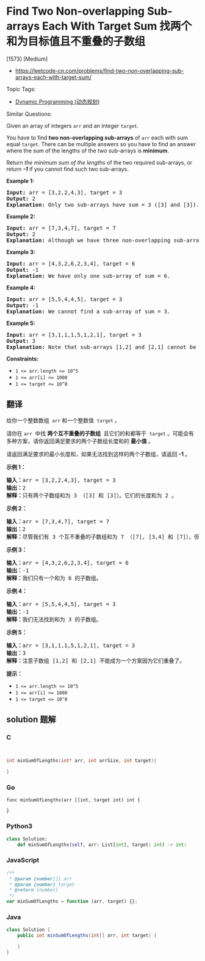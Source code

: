 # Find Two Non-overlapping Sub-arrays Each With Target Sum 找两个和为目标值且不重叠的子数组

[1573] [Medium]

- https://leetcode-cn.com/problems/find-two-non-overlapping-sub-arrays-each-with-target-sum/

Topic Tags:

- [Dynamic Programming (动态规划)](https://leetcode-cn.com/tag/dynamic-programming/)

Similar Questions:

Given an array of integers `arr` and an integer `target`.

You have to find **two non-overlapping sub-arrays** of `arr` each with sum equal `target`. There can be multiple answers so you have to find an answer where the sum of the lengths of the two sub-arrays is **minimum**.

Return _the minimum sum of the lengths_ of the two required sub-arrays, or return _**\-1**_ if you cannot find such two sub-arrays.

**Example 1:**

<pre><strong>Input:</strong> arr = [3,2,2,4,3], target = 3
<strong>Output:</strong> 2
<strong>Explanation:</strong> Only two sub-arrays have sum = 3 ([3] and [3]). The sum of their lengths is 2.
</pre>

**Example 2:**

<pre><strong>Input:</strong> arr = [7,3,4,7], target = 7
<strong>Output:</strong> 2
<strong>Explanation:</strong> Although we have three non-overlapping sub-arrays of sum = 7 ([7], [3,4] and [7]), but we will choose the first and third sub-arrays as the sum of their lengths is 2.
</pre>

**Example 3:**

<pre><strong>Input:</strong> arr = [4,3,2,6,2,3,4], target = 6
<strong>Output:</strong> -1
<strong>Explanation:</strong> We have only one sub-array of sum = 6.
</pre>

**Example 4:**

<pre><strong>Input:</strong> arr = [5,5,4,4,5], target = 3
<strong>Output:</strong> -1
<strong>Explanation:</strong> We cannot find a sub-array of sum = 3.
</pre>

**Example 5:**

<pre><strong>Input:</strong> arr = [3,1,1,1,5,1,2,1], target = 3
<strong>Output:</strong> 3
<strong>Explanation:</strong> Note that sub-arrays [1,2] and [2,1] cannot be an answer because they overlap.
</pre>

**Constraints:**

- `1 <= arr.length <= 10^5`
- `1 <= arr[i] <= 1000`
- `1 <= target <= 10^8`

## 翻译

给你一个整数数组  `arr` 和一个整数值  `target` 。

请你在 `arr`  中找 **两个互不重叠的子数组**  且它们的和都等于  `target` 。可能会有多种方案，请你返回满足要求的两个子数组长度和的 **最小值** 。

请返回满足要求的最小长度和，如果无法找到这样的两个子数组，请返回 **\-1** 。

**示例 1：**

<pre><strong>输入：</strong>arr = [3,2,2,4,3], target = 3
<strong>输出：</strong>2
<strong>解释：</strong>只有两个子数组和为 3 （[3] 和 [3]）。它们的长度和为 2 。
</pre>

**示例 2：**

<pre><strong>输入：</strong>arr = [7,3,4,7], target = 7
<strong>输出：</strong>2
<strong>解释：</strong>尽管我们有 3 个互不重叠的子数组和为 7 （[7], [3,4] 和 [7]），但我们会选择第一个和第三个子数组，因为它们的长度和 2 是最小值。
</pre>

**示例 3：**

<pre><strong>输入：</strong>arr = [4,3,2,6,2,3,4], target = 6
<strong>输出：</strong>-1
<strong>解释：</strong>我们只有一个和为 6 的子数组。
</pre>

**示例 4：**

<pre><strong>输入：</strong>arr = [5,5,4,4,5], target = 3
<strong>输出：</strong>-1
<strong>解释：</strong>我们无法找到和为 3 的子数组。
</pre>

**示例 5：**

<pre><strong>输入：</strong>arr = [3,1,1,1,5,1,2,1], target = 3
<strong>输出：</strong>3
<strong>解释：</strong>注意子数组 [1,2] 和 [2,1] 不能成为一个方案因为它们重叠了。
</pre>

**提示：**

- `1 <= arr.length <= 10^5`
- `1 <= arr[i] <= 1000`
- `1 <= target <= 10^8`

## solution 题解

### C

```c


int minSumOfLengths(int* arr, int arrSize, int target){

}
```

### Go

```golang
func minSumOfLengths(arr []int, target int) int {

}
```

### Python3

```python
class Solution:
    def minSumOfLengths(self, arr: List[int], target: int) -> int:
```

### JavaScript

```javascript
/**
 * @param {number[]} arr
 * @param {number} target
 * @return {number}
 */
var minSumOfLengths = function (arr, target) {};
```

### Java

```java
class Solution {
    public int minSumOfLengths(int[] arr, int target) {

    }
}
```
